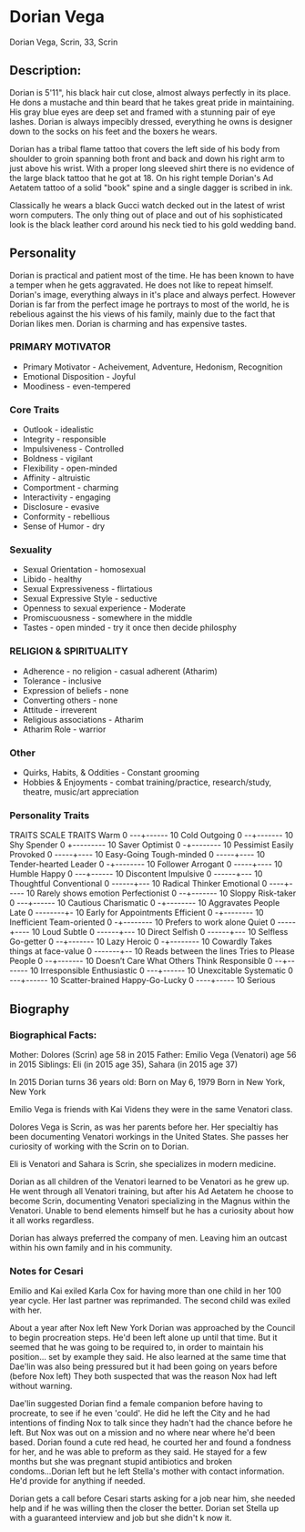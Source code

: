 # Dorian Vega

Dorian Vega, Scrin, 33, Scrin

## Description:

Dorian is 5'11", his black hair cut close, almost always perfectly in its place. He dons a mustache and thin beard that he takes great pride in maintaining. His gray blue eyes are deep set and framed with a stunning pair of eye lashes. Dorian is always impecibly dressed, everything he owns is designer down to the socks on his feet and the boxers he wears.

Dorian has a tribal flame tattoo that covers the left side of his body from shoulder to groin spanning both front and back and down his right arm to just above his wrist. With a proper long sleeved shirt there is no evidence of the large black tattoo that he got at 18. On his right temple Dorian's Ad Aetatem tattoo of a solid "book" spine and a single dagger is scribed in ink.

Classically he wears a black Gucci watch decked out in the latest of wrist worn computers. The only thing out of place and out of his sophisticated look is the black leather cord around his neck tied to his gold wedding band.

## Personality

Dorian is practical and patient most of the time. He has been known to have a temper when he gets aggravated. He does not like to repeat himself. Dorian's image, everything always in it's place and always perfect. However Dorian is far from the perfect image he portrays to most of the world, he is rebelious against the his views of his family, mainly due to the fact that Dorian likes men. Dorian is charming and has expensive tastes.

### PRIMARY MOTIVATOR
* Primary Motivator - Acheivement, Adventure, Hedonism, Recognition
* Emotional Disposition - Joyful
* Moodiness - even-tempered

### Core Traits
* Outlook - idealistic
* Integrity - responsible
* Impulsiveness - Controlled
* Boldness - vigilant
* Flexibility - open-minded
* Affinity - altruistic
* Comportment - charming
* Interactivity - engaging
* Disclosure - evasive
* Conformity - rebellious
* Sense of Humor - dry

### Sexuality
* Sexual Orientation - homosexual
* Libido - healthy
* Sexual Expressiveness - flirtatious
* Sexual Expressive Style - seductive
* Openness to sexual experience - Moderate
* Promiscuousness - somewhere in the middle
* Tastes - open minded - try it once then decide philosphy

### RELIGION & SPIRITUALITY
* Adherence - no religion - casual adherent (Atharim)
* Tolerance - inclusive
* Expression of beliefs - none
* Converting others - none
* Attitude - irreverent
* Religious associations - Atharim
* Atharim Role - warrior

### Other
* Quirks, Habits, & Oddities - Constant grooming
* Hobbies & Enjoyments - combat training/practice, research/study, theatre, music/art appreciation

### Personality Traits
TRAITS SCALE TRAITS
Warm 0 ---+------ 10 Cold
Outgoing 0 --+------- 10 Shy
Spender 0 +--------- 10 Saver
Optimist 0 -+-------- 10 Pessimist
Easily Provoked 0 -----+---- 10 Easy-Going
Tough-minded 0 -----+---- 10 Tender-hearted
Leader 0 -+-------- 10 Follower
Arrogant 0 -----+---- 10 Humble
Happy 0 ---+------ 10 Discontent
Impulsive 0 ------+--- 10 Thoughtful
Conventional 0 ------+--- 10 Radical Thinker
Emotional 0 ----+----- 10 Rarely shows emotion
Perfectionist 0 --+------- 10 Sloppy
Risk-taker 0 ---+------ 10 Cautious
Charismatic 0 -+-------- 10 Aggravates People
Late 0 --------+- 10 Early for Appointments
Efficient 0 -+-------- 10 Inefficient
Team-oriented 0 -+-------- 10 Prefers to work alone
Quiet 0 -----+---- 10 Loud
Subtle 0 ------+--- 10 Direct
Selfish 0 ------+--- 10 Selfless
Go-getter 0 --+------- 10 Lazy
Heroic 0 -+-------- 10 Cowardly
Takes things at face-value 0 -------+-- 10 Reads between the lines
Tries to Please People 0 --+------- 10 Doesn’t Care What Others Think
Responsible 0 --+------- 10 Irresponsible
Enthusiastic 0 ---+------ 10 Unexcitable
Systematic 0 ---+------ 10 Scatter-brained
Happy-Go-Lucky 0 ----+----- 10 Serious

## Biography

### Biographical Facts:

Mother: Dolores (Scrin) age 58 in 2015
Father: Emilio Vega (Venatori) age 56 in 2015
Siblings: Eli (in 2015 age 35), Sahara (in 2015 age 37)

In 2015 Dorian turns 36 years old: Born on May 6, 1979
Born in New York, New York

Emilio Vega is friends with Kai Videns they were in the same Venatori class.

Dolores Vega is Scrin, as was her parents before her. Her specialtiy has been documenting Venatori workings in the United States. She passes her curiosity of working with the Scrin on to Dorian.

Eli is Venatori and Sahara is Scrin, she specializes in modern medicine.

Dorian as all children of the Venatori learned to be Venatori as he grew up. He went through all Venatori training, but after his Ad Aetatem he choose to become Scrin, documenting Venatori specializing in the Magnus within the Venatori. Unable to bend elements himself but he has a curiosity about how it all works regardless.

Dorian has always preferred the company of men. Leaving him an outcast within his own family and in his community.

### Notes for Cesari

Emilio and Kai exiled Karla Cox for having more than one child in her 100 year cycle.  Her last partner was reprimanded.  The second child was exiled with her.

About a year after Nox left New York Dorian was approached by the Council to begin procreation steps.  He'd been left alone up until that time.  But it seemed that he was going to be required to, in order to maintain his position... set by example they said.  He also learned at the same time that Dae'lin was also being pressured but it had been going on years before (before Nox left)  They both suspected that was the reason Nox had left without warning.

Dae'lin suggested Dorian find a female companion before having to procreate, to see if he even 'could'.  He did he left the City and he had intentions of finding Nox to talk since they hadn't had the chance before he left.  But Nox was out on a mission and no where near where he'd been based.  Dorian found a cute red head, he courted her and found a fondness for her, and he was able to preform as they said.  He stayed for a few months but she was pregnant stupid antibiotics and broken condoms...Dorian left but he left Stella's mother with contact information.  He'd provide for anything if needed.

Dorian gets a call before Cesari starts asking for a job near him, she needed help and if he was willing then the closer the better.  Dorian set Stella up with a guaranteed interview and job but she didn't k now it.




